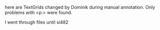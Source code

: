 here are TextGrids changed by Dominik during manual annotation. Only
problems with <p:> were found.

I went through files until si482
